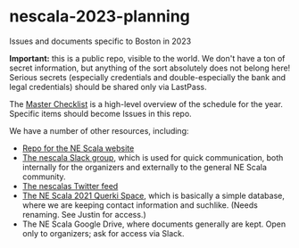 # nescala-2023-planning
Issues and documents specific to Boston in 2023

**Important:** this is a public repo, visible to the world. We don't have a ton of secret information, but anything of the sort absolutely does not belong here! Serious secrets (especially credentials and double-especially the bank and legal credentials) should be shared only via LastPass.

The [Master Checklist](master-checklist.md) is a high-level overview of the schedule for the year. Specific items should become Issues in this repo.

We have a number of other resources, including:

- [Repo for the NE Scala website](https://github.com/nescalas/nescalas.github.io)
- [The nescala Slack group](https://nescala.slack.com/), which is used for quick communication, both internally for the organizers and externally to the general NE Scala community.
- [The nescalas Twitter feed](https://twitter.com/nescalas)
- [The NE Scala 2021 Querki Space](https://querki.net/u/jducoeur/ne-scala-2021/), which is basically a simple database, where we are keeping contact information and suchlike. (Needs renaming. See Justin for access.)
- The NE Scala Google Drive, where documents generally are kept. Open only to organizers; ask for access via Slack.
